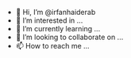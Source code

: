 - 👋 Hi, I’m @irfanhaiderab
- 👀 I’m interested in ...
- 🌱 I’m currently learning ...
- 💞️ I’m looking to collaborate on ...
- 📫 How to reach me ...

<!---
irfanhaiderab/irfanhaiderab is a ✨ special ✨ repository because its `README.md` (this file) appears on your GitHub profile.
You can click the Preview link to take a look at your changes.
--->

